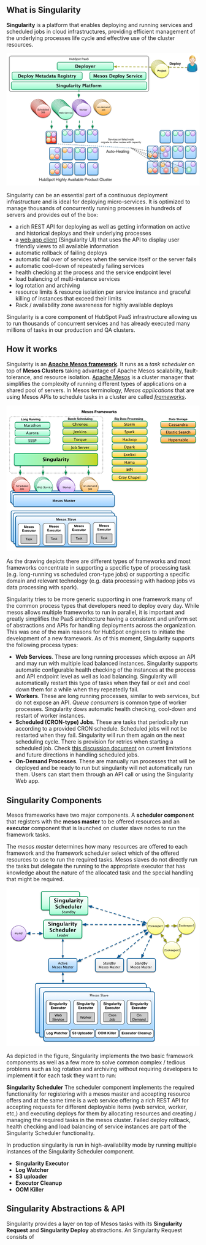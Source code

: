## What is Singularity
**Singularity** is a platform that enables deploying and running services and scheduled jobs in cloud infrastructures, providing efficient management of the underlying processes life cycle and effective use of the cluster resources.

![HubSpot PaaS](Docs/images/HubSpot_PaaS.png)

Singularity can be an essential part of a continuous deployment infrastructure and is ideal for deploying micro-services. It is optimized to manage thousands of concurrently running processes in hundreds of servers and provides out of the box: 
- a rich REST API for deploying as well as getting information on active and historical deploys and their underlying processes 
- a [web app client](Docs/SingularityUIForDevelopers.md) (Singularity UI) that uses the API to display user friendly views to all available information
- automatic rollback of failing deploys
- automatic fail over of services when the service itself or the server fails 
- automatic cool-down of repeatedly failing services
- health checking at the process and the service endpoint level
- load balancing of multi-instance services
- log rotation and archiving
- resource limits & resource isolation per service instance and graceful killing of instances that exceed their limits
- Rack / availability zone awareness for highly available deploys 

Singularity is a core component of HubSpot PaaS infrastructure allowing us to run thousands of concurrent services and has already executed many millions of tasks in our production and QA clusters.

## How it works
Singularity is an [**Apache Mesos framework**](http://mesos.apache.org/documentation/latest/mesos-frameworks/). It runs as a *task scheduler* on top of **Mesos Clusters** taking advantage of Apache Mesos scalability, fault-tolerance, and resource isolation. [Apache Mesos](http://mesos.apache.org/documentation/latest/mesos-architecture/) is a cluster manager that simplifies the complexity of running different types of applications on a shared pool of servers. In Mesos terminology, *Mesos applications* that are using Mesos APIs to schedule tasks in a cluster are called [*frameworks*](http://mesos.apache.org/documentation/latest/app-framework-development-guide/).

![Mesos Frameworks](Docs/images/Mesos_Frameworks.png)

As the drawing depicts there are different types of frameworks and most frameworks concentrate in supporting a specific type of processing task (e.g. long-running vs scheduled cron-type jobs) or supporting a specific domain and relevant technology (e.g. data processing with hadoop jobs vs data processing with spark). 

Singularity tries to be more generic supporting in one framework many of the common process types that developers need to deploy every day. While mesos allows multiple frameworks to run in parallel, it is important and greatly simplifies the PaaS architecture having a consistent and uniform set of abstractions and APIs for handling deployments across the organization. This was one of the main reasons for HubSpot engineers to initiate the development of a new framework. As of this moment, Singularity supports the following process types:  
- **Web Services**. These are long running processes which expose an API and may run with multiple load balanced instances. Singularity supports automatic configurable health checking of the instances at the process and API endpoint level as well as load balancing. Singularity will automatically restart this type of tasks when they fail or exit and cool down them for a while when they repeatedly fail. 
- **Workers**. These are long running processes, similar to web services, but do not expose an API. *Queue consumers* is common type of worker processes. Singularity dows automatic health checking, cool-down and restart of worker instances.
- **Scheduled (CRON-type) Jobs**. These are tasks that periodically run according to a provided CRON schedule. Scheduled jobs will not be restarted when they fail. Singularity will run them again on the next scheduling cycle. There is provision for retries when starting a scheduled job. Check [this discussion document](Docs/ScheduledJobs) on current limitations and future directions in handling scheduled jobs.
- **On-Demand Processes**. These are manually run processes that will be deployed and be ready to run but singularity will not automatically run them. Users can start them through an API call or using the Singularity Web app.

## Singularity Components
Mesos frameworks have two major components. A **scheduler component** that registers with the **mesos master** to be offered resources and an **executor** component that is launched on cluster slave nodes to run the framework tasks. 

The *mesos master* determines how many resources are offered to each framework and the framework scheduler select which of the offered resources to use to run the required tasks. Mesos slaves do not directly run the tasks but delegate the running to the appropriate executor that has knowledge about the nature of the allocated task and the special handling that might be required.

![Singularity Components](docs/images/Singularity_Framework_Components.png)

As depicted in the figure, Singularity implements the two basic framework components as well as a few more to solve common complex / tedious problems such as log rotation and archiving without requiring developers to implement it for each task they want to run:

**Singularity Scheduler** 
The scheduler component implements the required functionality for registering with a mesos master and accepting resource offers and at the same time is a web service offering a rich REST API for accepting requests for different deployable items (web service, worker, etc,) and executing deploys for them by allocating resources and creating / managing the required tasks in the mesos cluster. Failed deploy rollback, health checking and load balancing of service instances are part of the Singularity Scheduler functionality.

In production singularity is run in high-availability mode by running multiple instances of the Singularity Scheduler component.

- **Singularity Executor** 
- **Log Watcher**
- **S3 uploader**
- **Executor Cleanup**
- **OOM Killer**
 

## Singularity Abstractions & API
Singularity provides a layer on top of Mesos tasks with its **Singularity Request** and **Singularity Deploy** abstractions. An Singularity Request consists of 



